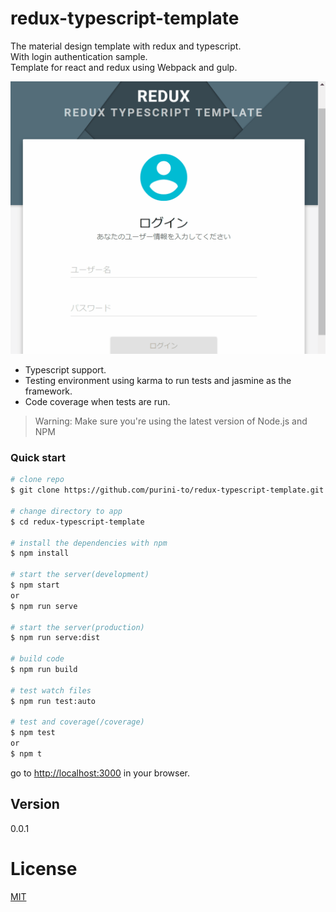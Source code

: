 # redux-typescript-template

The material design template with redux and typescript.  
With login authentication sample.  
Template for react and redux using Webpack and gulp.  

![デモ](https://github.com/purini-to/redux-typescript-template/raw/master/doc/images/demo.gif)

* Typescript support.
* Testing environment using karma to run tests and jasmine as the framework.
* Code coverage when tests are run.

>Warning: Make sure you're using the latest version of Node.js and NPM

### Quick start
```bash
# clone repo
$ git clone https://github.com/purini-to/redux-typescript-template.git

# change directory to app
$ cd redux-typescript-template

# install the dependencies with npm
$ npm install

# start the server(development)
$ npm start
or
$ npm run serve

# start the server(production)
$ npm run serve:dist

# build code
$ npm run build

# test watch files
$ npm run test:auto

# test and coverage(/coverage)
$ npm test
or
$ npm t
```

go to [http://localhost:3000](http://localhost:3000) in your browser.

## Version
  0.0.1

# License

[MIT](/LICENSE)
